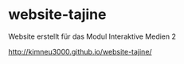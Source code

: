 # website-tajine
Website erstellt für das Modul Interaktive Medien 2

http://kimneu3000.github.io/website-tajine/

